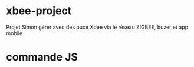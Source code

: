 # xbee-project
Projet Simon gérer avec des puce Xbee via le réseau ZIGBEE, buzer et app mobile.

# commande JS
